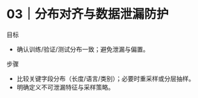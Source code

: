 # 03｜分布对齐与数据泄漏防护

目标
- 确认训练/验证/测试分布一致；避免泄漏与偏置。

步骤
- 比较关键字段分布（长度/语言/类别）；必要时重采样或分层抽样。
- 明确定义不可泄漏特征与采样策略。

